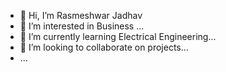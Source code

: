 - 👋 Hi, I’m Rasmeshwar Jadhav
- 👀 I’m interested in Business ...
- 🌱 I’m currently learning Electrical Engineering...
- 💞️ I’m looking to collaborate on projects...
- ...

<!---
rjgithub1234/rjgithub1234 is a ✨ special ✨ repository because its `README.md` (this file) appears on your GitHub profile.
You can click the Preview link to take a look at your changes.
--->
